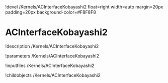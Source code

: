 <!-- MOOSE Object Documentation Stub: Remove this when content is added. -->!devel /Kernels/ACInterfaceKobayashi2 float=right width=auto margin=20px padding=20px background-color=#F8F8F8


# ACInterfaceKobayashi2
!description /Kernels/ACInterfaceKobayashi2

!parameters /Kernels/ACInterfaceKobayashi2

!inputfiles /Kernels/ACInterfaceKobayashi2

!childobjects /Kernels/ACInterfaceKobayashi2
